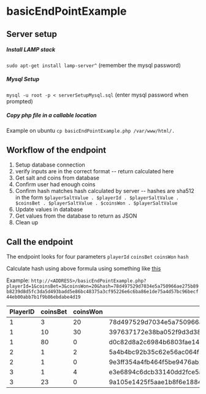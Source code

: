 # basicEndPointExample

## Server setup
##### Install LAMP stack
`sudo apt-get install lamp-server^`
(remember the mysql password)
##### Mysql Setup
`mysql -u root -p < serverSetupMysql.sql`
(enter mysql password when prompted)
##### Copy php file in a callable location
Example on ubuntu
`cp basicEndPointExample.php /var/www/html/.`

## Workflow of the endpoint
1. Setup database connection
2. verify inputs are in the correct format
  -- return calculated here
3. Get salt and coins from database
4. Confirm user had enough coins
5. Confirm hash matches hash calculated by server
  -- hashes are sha512 in the form `$playerSaltValue . $playerId . $playerSaltValue . $coinsBet . $playerSaltValue . $coinsWon . $playerSaltValue`
6. Update values in database
7. Get values from the database to return as JSON
8. Clean up

## Call the endpoint
The endpoint looks for four parameters `playerId` `coinsBet` `coinsWon` `hash`

Calculate hash using above formula using something like [this](https://hash.online-convert.com/sha512-generator)

Example:
`http://<ADDRESS>/basicEndPointExample.php?playerId=1&coinsBet=3&coinsWon=20&hash=78d497529d7034e5a750966ae275b89b8239d8d5fc3da5d493badd5e86bc48375a3cf95226e6c6ba86e1de75a4d57bc96becf44eb00abb7b1f9b86ebdabe4d19`

| PlayerID | coinsBet | coinsWon | hash |
|----------|----------|----------|------|
| 1 | 3  | 20 | 78d497529d7034e5a750966ae275b89b8239d8d5fc3da5d493badd5e86bc48375a3cf95226e6c6ba86e1de75a4d57bc96becf44eb00abb7b1f9b86ebdabe4d19 |
| 1 | 10 | 30 | 397637172e38ba052f9d3d38f73a11c5563cbcf19d7d8434d0910f1231777c38611f3cf49a4a69d11a3f90cc55b0039aa2e1d63a950d36ef2dbf63e9607e0f6b|
| 1 | 80 | 0 | d0c82d8a2c6984b6803fae1427bb742994e48c7a8089ddceb1f76f3926e5d2b6376f5771e2e0667c78e857c897d2004670671ed6eff1cb4213723ebca92d7930 |
| 2 | 1  | 2 | 5a4b4bc92b35c62e56ac064f184177fe70d8c882c0155c713ea075a558f39ca35efc77d295d4545de27e0c2c9e96b9ad876a5f19e3f72ef568f50b2219c489a2 |
| 2 | 1  | 0 | 9e3ff354a4fb464f5be9476ab13571c77763e5ed8e26533aa40fa9f902685b15c88ccf39ec683119e1e38c1c5a672b7ef3f23ebd776b852d9a61a96e98dffc20 |
| 3 | 1  | 4 | e3e6894c6dcb33140dd2fce5aeea7705afc95187012f764eaec40fe6c1bf49584ff1c9a3ac219e0416ac6e624790d7e4412863ab46555c95bfdc1861745a2ab5 |
| 3 | 23 | 0 | 9a105e1425f5aae1b8f6e1884a2bd5d59fb44f1168546fdc865cc2dee1417398fb811d238d70ced2089f8f99de44bf435bda78c77c7bf63777cb27b17aacda4f |